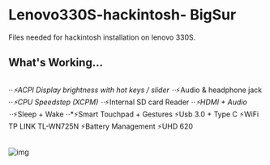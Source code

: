 
# Lenovo330S-hackintosh- BigSur
Files needed for hackintosh installation on lenovo 330S.

## What's Working...
```
```
⋅⋅*⚡ACPI Display brightness with hot keys / slider
⋅⋅*⚡Audio & headphone jack
⋅⋅*⚡CPU Speedstep (XCPM)
⋅⋅*⚡Internal SD card Reader
⋅⋅*⚡HDMI + Audio
⋅⋅*⚡Sleep + Wake
⋅⋅*⚡Smart Touchpad + Gestures 
⚡Usb 3.0 + Type C
⚡WiFi TP LINK TL-WN725N
⚡Battery Management
⚡UHD 620
```
```


![img](https://i.imgur.com/jPUZKG6.png)
